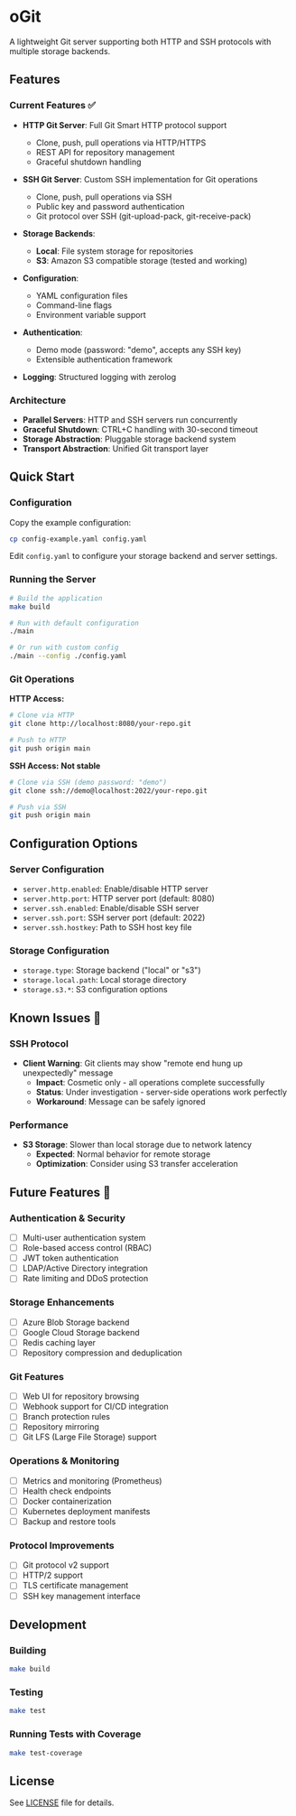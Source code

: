 # oGit

A lightweight Git server supporting both HTTP and SSH protocols with multiple storage backends.

## Features

### Current Features ✅

- **HTTP Git Server**: Full Git Smart HTTP protocol support
  - Clone, push, pull operations via HTTP/HTTPS
  - REST API for repository management
  - Graceful shutdown handling

- **SSH Git Server**: Custom SSH implementation for Git operations
  - Clone, push, pull operations via SSH
  - Public key and password authentication
  - Git protocol over SSH (git-upload-pack, git-receive-pack)

- **Storage Backends**:
  - **Local**: File system storage for repositories
  - **S3**: Amazon S3 compatible storage (tested and working)

- **Configuration**:
  - YAML configuration files
  - Command-line flags
  - Environment variable support

- **Authentication**:
  - Demo mode (password: "demo", accepts any SSH key)
  - Extensible authentication framework

- **Logging**: Structured logging with zerolog

### Architecture

- **Parallel Servers**: HTTP and SSH servers run concurrently
- **Graceful Shutdown**: CTRL+C handling with 30-second timeout
- **Storage Abstraction**: Pluggable storage backend system
- **Transport Abstraction**: Unified Git transport layer

## Quick Start

### Configuration

Copy the example configuration:
```bash
cp config-example.yaml config.yaml
```

Edit `config.yaml` to configure your storage backend and server settings.

### Running the Server

```bash
# Build the application
make build

# Run with default configuration
./main

# Or run with custom config
./main --config ./config.yaml
```

### Git Operations

**HTTP Access:**
```bash
# Clone via HTTP
git clone http://localhost:8080/your-repo.git

# Push to HTTP
git push origin main
```

**SSH Access:**
**Not stable**
```bash
# Clone via SSH (demo password: "demo")
git clone ssh://demo@localhost:2022/your-repo.git

# Push via SSH
git push origin main
```

## Configuration Options

### Server Configuration
- `server.http.enabled`: Enable/disable HTTP server
- `server.http.port`: HTTP server port (default: 8080)
- `server.ssh.enabled`: Enable/disable SSH server  
- `server.ssh.port`: SSH server port (default: 2022)
- `server.ssh.hostkey`: Path to SSH host key file

### Storage Configuration
- `storage.type`: Storage backend ("local" or "s3")
- `storage.local.path`: Local storage directory
- `storage.s3.*`: S3 configuration options

## Known Issues 🐛

### SSH Protocol
- **Client Warning**: Git clients may show "remote end hung up unexpectedly" message
  - **Impact**: Cosmetic only - all operations complete successfully
  - **Status**: Under investigation - server-side operations work perfectly
  - **Workaround**: Message can be safely ignored

### Performance
- **S3 Storage**: Slower than local storage due to network latency
  - **Expected**: Normal behavior for remote storage
  - **Optimization**: Consider using S3 transfer acceleration

## Future Features 🚀

### Authentication & Security
- [ ] Multi-user authentication system
- [ ] Role-based access control (RBAC)
- [ ] JWT token authentication
- [ ] LDAP/Active Directory integration
- [ ] Rate limiting and DDoS protection

### Storage Enhancements  
- [ ] Azure Blob Storage backend
- [ ] Google Cloud Storage backend
- [ ] Redis caching layer
- [ ] Repository compression and deduplication

### Git Features
- [ ] Web UI for repository browsing
- [ ] Webhook support for CI/CD integration
- [ ] Branch protection rules
- [ ] Repository mirroring
- [ ] Git LFS (Large File Storage) support

### Operations & Monitoring
- [ ] Metrics and monitoring (Prometheus)
- [ ] Health check endpoints
- [ ] Docker containerization
- [ ] Kubernetes deployment manifests
- [ ] Backup and restore tools

### Protocol Improvements
- [ ] Git protocol v2 support
- [ ] HTTP/2 support
- [ ] TLS certificate management
- [ ] SSH key management interface

## Development

### Building
```bash
make build
```

### Testing
```bash
make test
```

### Running Tests with Coverage
```bash
make test-coverage
```

## License

See [LICENSE](LICENSE) file for details.
